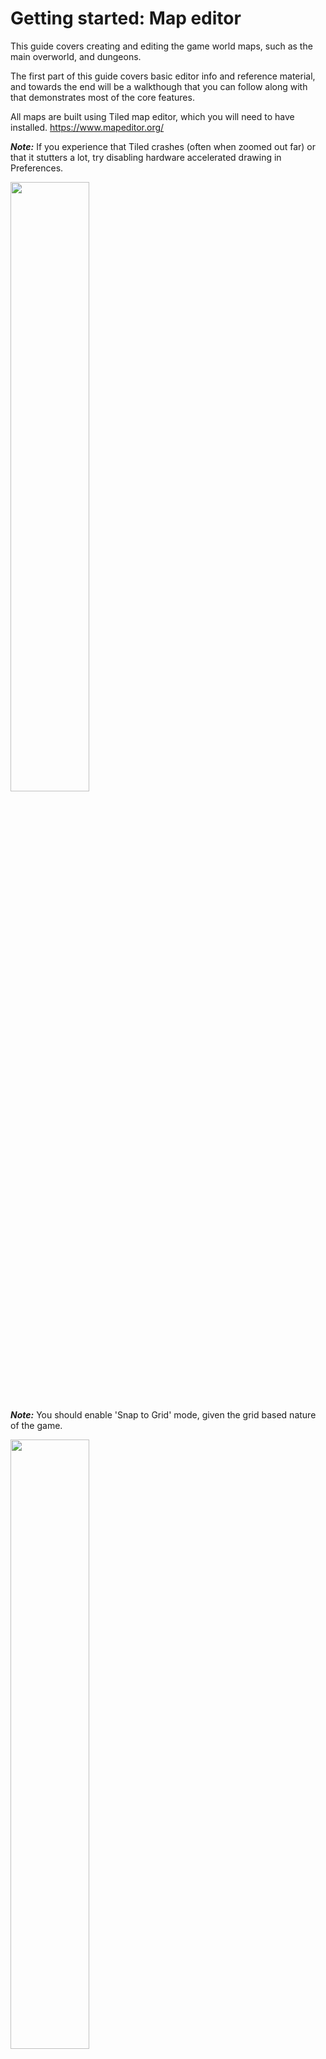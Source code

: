 # Getting started: Map editor

This guide covers creating and editing the game world maps, such as the main overworld, and dungeons.

The first part of this guide covers basic editor info and reference material, and towards the end will be a walkthough that you can follow along with that demonstrates most of the core features.

All maps are built using Tiled map editor, which you will need to have installed. https://www.mapeditor.org/

***Note:*** If you experience that Tiled crashes (often when zoomed out far) or that it stutters a lot, try disabling hardware accelerated drawing in Preferences.

<img src="tiled-opengl.png" width="50%"/>

***Note:*** You should enable 'Snap to Grid' mode, given the grid based nature of the game.

<img src="tiled-grid-snap.png" width="50%"/>

# Layers

<img src="tiled-layers.png" width="50%"/>

Each map file has a set of layers in it. A layer is basically a surface to add game world features to, which logically groups those features together.

Each layer handles a particular aspect of the map, and each one is used in a different way by the server code when the world is created.

There are 2 kinds of layer available:

**Tile layers:** Used to add things to the map in a visual way using tiles from the corresponding tilesets. Select one of the tiles on a tileset to see the properties of that tile. With it selected, you can draw on the matching layer to add that tile to the world.

*Note: Make sure you have the right tileset selected when adding to a tile layer!
Tiles from a tileset must be added to the matching layer or they won't work.
Boundaries tileset -> Boundaries layer, etc.*

**Object layers:** Used for adding more complex features to the map.
There is only one object layer, *"Configurables"*, which as the name suggests, is for anything that needs to be configured in some way, such as entity spawners, entrances & exits, dungeon portals, etc.

*Note: Be careful when placing objects that you don't accidentally stack them on top of each other, as they can be hard to notice when stacked!*

## Shroud layer

Used to cover areas of the map for when generating the world map image, so unfinished and secret areas can be hidden. Currently only used on the Overworld map.

<img src="tiled-shroud.png" width="50%"/>

## Boundaries layer

A boundary is a way of marking an area of the map to behave in a specific way.

Currently the only meaningful boundary that can be applied is the *SafeZone* tile, which defines what tiles will disable PvP, so players cannot damage each other. Covers the main city area and banks.

The *Darkness* tile will possibly be used in the future for marking areas as being dark, even during the day, such as in caves or buildings.

<img src="tiled-boundaries.png" width="50%"/>

## Configurables layer



## Statics layer

## Ground layer


# Walkthough - Creating a new dungeon

Let's create a basic dungeon and add it to the game.

There is a blank template that can be used to start any new maps, /server/map/BLANK.json

Make a copy of this file, and rename it to whatever you want the dungeon to be called, following the naming convention of the exiting dungeon map files.

[copy blank.json gif]

Now we can open it in Tiled to edit it.

[open in tiled gif]

Here we have a grassy field, with a few default objects already added which every dungeon should have.

These are, an entrance (where players arrive into the dungeon), an exit (where players leave the dungeon), and an optional entity spawner (for adding a boss to the dungeon).

With these in place, we can add the dungeon to the game and enter it to test that it works.


# Changing the terrain

"Terrain" is a term used to cover anything about the game world that changes the geometry/shape of the world and is not interactive.
This includes walls, cliffs, boulders, fences, tables, benches, and so on.

# Spawn a creature



# Spawn an item pickup

Pickaxe and hatchet

# Entrances & exits

Many entrances can go to the same exit, and many exits can go to the same entrance.

Each exit can only have one entrance that it leads to.

# Add a dungeon portal

A list of valid dungeon names is defined in src/???


# Change the player spawn point







# Object types and their properties

## SpawnerArea

Defines an area into which entities will spawn.
Each spawner keeps a list of all of the entities that have been spawned from it, and replaces them when they are destroyed (creature dies, item pickup gets picked up or disappears, projectile hits something, etc.)

- EntityClassName *{String}* - The name of the class in the server JS file of the entity to spawn. Case sensitive.
- MaxAtOnce *{Number}* - How many entities can exist in the world at once that were created from this spawner.
- SpawnRate *{Number}* - How long to wait in milliseconds before this spawner will create another entity after an existing entity created by this spawner is destroyed.

## Entrance

An area that can be used to define where to move an entity to.
Usually paired with an exit, where the entrance is where a player will end up if they move into the exit tile.

- **EntranceName** *{String}* - Used to identify this entrance. Must be unique on the board the entrance is on. Another entrance with the same name can exist on a different board.

## Exit

Removes a player from one board and adds them to another, positioning them somewhere within an entrance on the board they are moved to.

- **TargetBoard** *{String}* - The name of the board to move the player to.
- **TargetEntranceName** *{String}* - The name of the entrance on the target board to move the player to. 

## DungeonPortal

Allows access to a dungeon map.
Functions similar to an exit in that it will move a player to a specified Entrance inside of a dungeon, but has criteria that must be met by the player that interacts with it, such as having a glory entry cost.

- **TargetBoard** *{String}* - The name of the board (must be a dungeon) to move the player to.
- **TargetEntranceName** *{String}* - The name of the entrance on the target dungeon board to move the player to. Usually *"dungeon-start"*.

## OverworldPortal
Only works inside of a dungeon map.
Activates when the dungeon boss is defeated.

Functions similar to an exit, in that it will move a player to a specified Entrance on the overworld map.

- **TargetBoard** *{String}* - The name of the board to move the player to.
- **TargetEntranceName** *{String}* - The name of the entrance on the target board to move the player to.